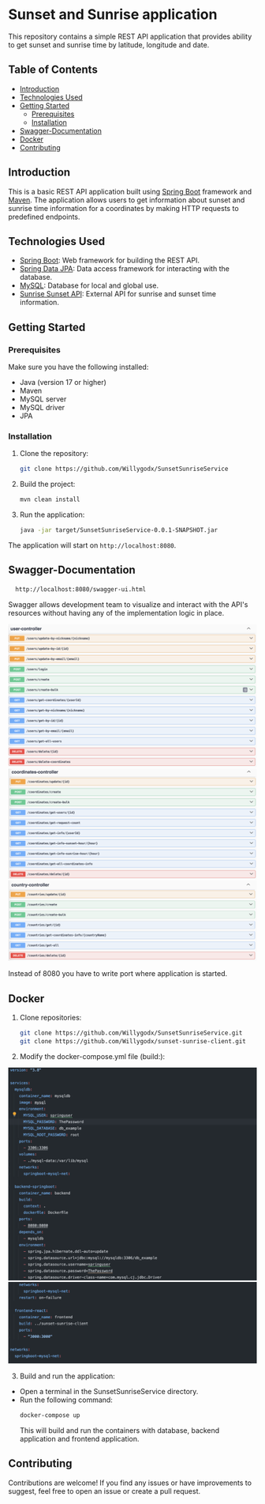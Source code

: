 # Sunset and Sunrise application

This repository contains a simple REST API application that provides ability to get sunset and sunrise time by latitude, longitude and date.

## Table of Contents

- [Introduction](#introduction)
- [Technologies Used](#technologies-used)
- [Getting Started](#getting-started)
  - [Prerequisites](#prerequisites)
  - [Installation](#installation)
- [Swagger-Documentation](#swagger-documentation)
- [Docker](#docker)
- [Contributing](#contributing)

## Introduction

This is a basic REST API application built using [Spring Boot](https://spring.io/projects/spring-boot) framework and [Maven](https://maven.apache.org). The application allows users to get information about sunset and sunrise time information for a coordinates by making HTTP requests to predefined endpoints.

## Technologies Used

- [Spring Boot](https://spring.io/projects/spring-boot): Web framework for building the REST API.
- [Spring Data JPA](https://spring.io/projects/spring-data-jpa): Data access framework for interacting with the database.
- [MySQL](https://www.mysql.com): Database for local and global use.
- [Sunrise Sunset API](https://api.sunrise-sunset.org/json): External API for sunrise and sunset time information.

## Getting Started

### Prerequisites

Make sure you have the following installed:

- Java (version 17 or higher)
- Maven
- MySQL server
- MySQL driver
- JPA

### Installation

1. Clone the repository:

    ```bash
    git clone https://github.com/Willygodx/SunsetSunriseService
    ```

2. Build the project:

    ```bash
    mvn clean install
    ```

3. Run the application:

    ```bash
    java -jar target/SunsetSunriseService-0.0.1-SNAPSHOT.jar
    ```

The application will start on `http://localhost:8080`.

## Swagger-Documentation

```bash
  http://localhost:8080/swagger-ui.html
  ```
Swagger allows development team to visualize and interact with the API's resources without having any of the implementation logic in place.

![swagger_img_1.png](src/main/resources/readme_images/swagger_img_1.png)
![swagger_img_2.png](src/main/resources/readme_images/swagger_img_2.png)
![swagger_img_3.png](src/main/resources/readme_images/swagger_img_3.png)

Instead of 8080 you have to write port where application is started.

## Docker


1. Clone repositories:
    ```bash
    git clone https://github.com/Willygodx/SunsetSunriseService.git
    git clone https://github.com/Willygodx/sunset-sunrise-client.git
    ```
   
2. Modify the docker-compose.yml file (build:):

![docker_img_1.png](src/main/resources/readme_images/docker_img_1.png)
![docker_img_2.png](src/main/resources/readme_images/docker_img_2.png)

3. Build and run the application:

- Open a terminal in the SunsetSunriseService directory.
- Run the following command:
  ```bash
  docker-compose up
    ```
  This will build and run the containers with database, backend application and frontend application.

## Contributing

Contributions are welcome! If you find any issues or have improvements to suggest, feel free to open an issue or create a pull request.

